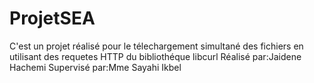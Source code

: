 # ProjetSEA
C'est un projet réalisé pour le télechargement simultané des fichiers en utilisant des requetes HTTP du bibliothéque libcurl
Réalisé par:Jaidene Hachemi
Supervisé par:Mme Sayahi Ikbel
